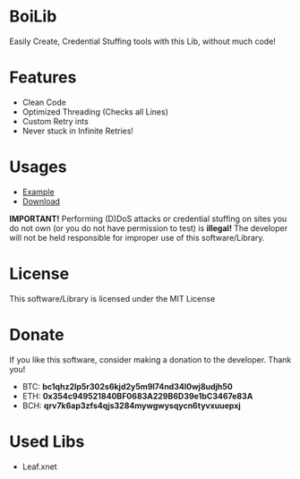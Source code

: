 # BoiLib
 Easily Create, Credential Stuffing tools with this Lib, without much code!
 
 # Features
 - Clean Code
 - Optimized Threading (Checks all Lines)
 - Custom Retry ints
 - Never stuck in Infinite Retries!

# Usages
- [Example](https://github.com/YoBoiiiiii/BoiLib/blob/main/Example/Program.cs)
- [Download](https://github.com/YoBoiiiiii/BoiLib/tree/main/BoiLib)

**IMPORTANT!** Performing (D)DoS attacks or credential stuffing on sites you do not own (or you do not have permission to test) is **illegal!** The developer will not be held responsible for improper use of this software/Library.

# License
This software/Library is licensed under the MIT License

# Donate
If you like this software, consider making a donation to the developer. Thank you!
- BTC: **bc1qhz2lp5r302s6kjd2y5m9l74nd34l0wj8udjh50**
- ETH: **0x354c949521840BF0683A229B6D39e1bC3467e83A**
- BCH: **qrv7k6ap3zfs4qjs3284mywgwysqycn6tyvxuuepxj**

# Used Libs
- Leaf.xnet


 
